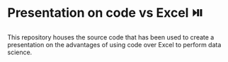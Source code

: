 # Presentation on code vs Excel ⏯️

This repository houses the source code that has been used to create a presentation on the advantages of using code over Excel to perform data science.
